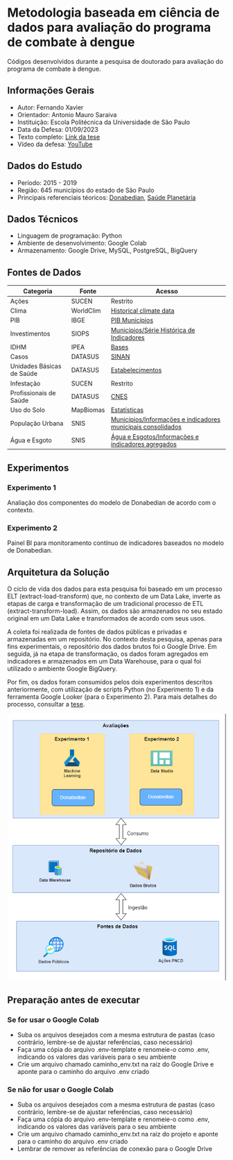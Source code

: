 # Metodologia baseada em ciência de dados para avaliação do programa de combate à dengue
Códigos desenvolvidos durante a pesquisa de doutorado para avaliação do programa de combate à dengue.

## Informações Gerais

- Autor: Fernando Xavier
- Orientador: Antonio Mauro Saraiva
- Instituição: Escola Politécnica da Universidade de São Paulo
- Data da Defesa: 01/09/2023
- Texto completo: <a href="https://www.teses.usp.br/teses/disponiveis/3/3141/tde-09112023-115721/pt-br.php" target="_blank">Link da tese</a>
- Vídeo da defesa: <a href="https://www.youtube.com/watch?v=fsffpwU5sR0" target="_blank">YouTube</a>

## Dados do Estudo
- Período: 2015 - 2019
- Região: 645 municípios do estado de São Paulo
- Principais referenciais téoricos: [Donabedian](https://jamanetwork.com/journals/jama/article-abstract/374139), [Saúde Planetária](https://www.thelancet.com/journals/lancet/article/PIIS0140-6736(15)60901-1/fulltext)

## Dados Técnicos
- Linguagem de programação: Python
- Ambiente de desenvolvimento: Google Colab
- Armazenamento: Google Drive, MySQL, PostgreSQL, BigQuery

## Fontes de Dados

Categoria | Fonte | Acesso |
| ------ | ------- | ------- |
| Ações  | SUCEN   | Restrito |
| Clima  | WorldClim  | [Historical climate data](https://www.worldclim.org/data/worldclim21.html) |
| PIB  | IBGE   | [PIB Municípios](https://www.ibge.gov.br/estatisticas/downloads-estatisticas.html) |
| Investimentos  | SIOPS   | [Municípios/Série Histórica de Indicadores](https://www.gov.br/saude/pt-br/acesso-a-informacao/siops) |
| IDHM  | IPEA   | [Bases](https://www.ipea.gov.br/ipeageo/bases.html) |
| Casos  | DATASUS   | [SINAN](https://datasus.saude.gov.br/acesso-a-informacao/doencas-e-agravos-de-notificacao-de-2007-em-diante-sinan/) |
| Unidades Básicas de Saúde  | DATASUS   | [Estabelecimentos](https://datasus.saude.gov.br/cnes-estabelecimentos/) |
| Infestação  | SUCEN   | Restrito |
| Profissionais de Saúde  | DATASUS   | [CNES](https://datasus.saude.gov.br/cnes-recursos-humanos-a-partir-de-agosto-de-2007-ocupacoes-classificadas-pela-cbo-2002) |
| Uso do Solo  | MapBiomas   | [Estatísticas](https://brasil.mapbiomas.org/estatisticas/) |
| População Urbana  | SNIS   | [Municípios/Informações e indicadores municipais consolidados](http://app4.mdr.gov.br/serieHistorica) |
| Água e Esgoto  | SNIS   | [Água e Esgotos/Informações e indicadores agregados](http://app4.mdr.gov.br/serieHistorica) |

## Experimentos

### Experimento 1
Analiação dos componentes do modelo de Donabedian de acordo com o contexto.

### Experimento 2
Painel BI para monitoramento contínuo de indicadores baseados no modelo de Donabedian.

## Arquitetura da Solução

O ciclo de vida dos dados para esta pesquisa foi baseado em um processo ELT (extract-load-transform) que, no contexto de um Data Lake, inverte as etapas de carga e transformação de um tradicional processo de ETL (extract-transform-load). Assim, os dados são armazenados no seu estado original em um Data Lake e transformados de acordo com seus usos. 

A coleta foi realizada de fontes de dados públicas e privadas e armazenadas em um repositório. No contexto desta pesquisa, apenas para fins experimentais, o repositório dos dados brutos foi o Google Drive. Em seguida, já na etapa de transformação, os dados foram agregados em indicadores e armazenados em um Data Warehouse, para o qual foi utilizado o ambiente Google BigQuery.

Por fim, os dados foram consumidos pelos dois experimentos descritos anteriormente, com utilização de scripts Python (no Experimento 1) e da ferramenta Google Looker (para o Experimento 2). Para mais detalhes do processo, consultar a <a href="https://www.teses.usp.br/teses/disponiveis/3/3141/tde-09112023-115721/pt-br.php" target="_blank">tese</a>.

![Arquitetura](imgs/data_structure_thesis.drawio.png)

## Preparação antes de executar

### Se for usar o Google Colab
- Suba os arquivos desejados com a mesma estrutura de pastas (caso contrário, lembre-se de ajustar referências, caso necessário)
- Faça uma cópia do arquivo .env-template e renomeie-o como .env, indicando os valores das variáveis para o seu ambiente
- Crie um arquivo chamado caminho_env.txt na raiz do Google Drive e aponte para o caminho do arquivo .env criado

### Se não for usar o Google Colab
- Suba os arquivos desejados com a mesma estrutura de pastas (caso contrário, lembre-se de ajustar referências, caso necessário)
- Faça uma cópia do arquivo .env-template e renomeie-o como .env, indicando os valores das variáveis para o seu ambiente
- Crie um arquivo chamado caminho_env.txt na raiz do projeto e aponte para o caminho do arquivo .env criado
- Lembrar de remover as referências de conexão para o Google Drive 